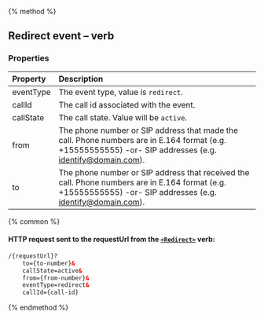 {% method %}
##  Redirect event – <Redirect> verb

### Properties
| Property  | Description                                                                                                                                                  |
|:----------|:-------------------------------------------------------------------------------------------------------------------------------------------------------------|
| eventType | The event type, value is `redirect`.                                                                                                                         |
| callId    | The call id associated with the event.                                                                                                                       |
| callState | The call state. Value will be `active`.                                                                                                                      |
| from      | The phone number or SIP address that made the call. Phone numbers are in E.164 format (e.g. +15555555555) -or- SIP addresses (e.g. identify@domain.com).     |
| to        | The phone number or SIP address that received the call. Phone numbers are in E.164 format (e.g. +15555555555) -or- SIP addresses (e.g. identify@domain.com). |

{% common %}
#### HTTP request sent to the requestUrl from the [`<Redirect>`](../verbs/redirect.md) verb:

```html
/{requestUrl}?
	to={to-number}&
	callState=active&
	from={from-number}&
	eventType=redirect&
	callId={call-id}
```
{% endmethod %}

